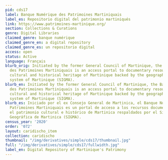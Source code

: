 ```yaml
---
pid: cds17
label: Banque Numérique des Patrimoines Martiniquais
label_es: Repositorio digital del patrimonio martiniqués
link: https://www.patrimoines-martinique.org/
section: Collections & Curations
genre: Digital Libraries
claimed_genre: banque numérique
claimed_genre_en: a digital repository
claimed_genre_es: un repositorio digital
access: open
status: Active
language: Français
blurb_orig: Initiated by the former General Council of Martinique, the Banque Numérique
  des Patrimoines Martiniquais is an access portal to documentary resources on the
  cultural and historical heritage of Martinique backed by the geographic information
  system of Martinique (SIGMA).
blurb_en: Initiated by the former General Council of Martinique, the Banque Numérique
  des Patrimoines Martiniquais is an access portal to documentary resources on the
  cultural and historical heritage of Martinique backed by the geographic information
  system of Martinique (SIGMA).
blurb_es: Iniciado por el ex Consejo General de Martinica, el Banque Numérique des
  Patrimoines Martiniquais es un portal de acceso a los recursos documentales sobre
  el patrimonio cultural e histórico de Martinica respaldados por el Sistema de Información
  Geográfica de Martinica (SIGMA).
census_year: '2020'
order: '072'
layout: caridischo_item
collection: caridischo
thumbnail: "/img/derivatives/simple/cds17/thumbnail.jpg"
full: "/img/derivatives/simple/cds17/fullwidth.jpg"
label_en: Digital Repository of Martinique's Patrimony
---
```

